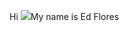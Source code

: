 Hi ![](https://user-images.githubusercontent.com/18350557/176309783-0785949b-9127-417c-8b55-ab5a4333674e.gif)My name is Ed Flores
